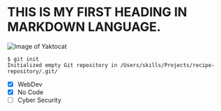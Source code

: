 # THIS IS MY FIRST HEADING IN MARKDOWN LANGUAGE.
![Image of Yaktocat](https://octodex.github.com/images/yaktocat.png)
```
$ git init
Initialized empty Git repository in /Users/skills/Projects/recipe-repository/.git/
```
- [x] WebDev
- [x] No Code
- [ ] Cyber Security
